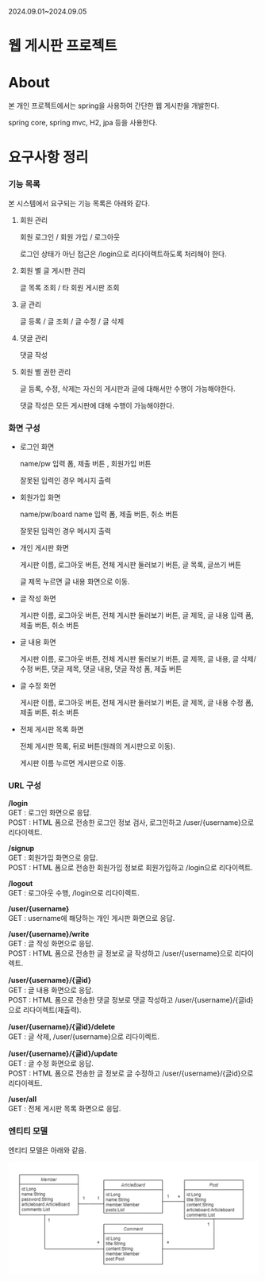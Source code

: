 2024.09.01~2024.09.05

# 웹 게시판 프로젝트

# About

본 개인 프로젝트에서는 spring을 사용하여 간단한 웹 게시판을 개발한다.

spring core, spring mvc, H2, jpa 등을 사용한다.

# 요구사항 정리

### 기능 목록

본 시스템에서 요구되는 기능 목록은 아래와 같다.

1. 회원 관리

   회원 로그인 / 회원 가입 / 로그아웃

   로그인 상태가 아닌 접근은 /login으로 리다이렉트하도록 처리해야 한다.

2. 회원 별 글 게시판 관리

   글 목록 조회 / 타 회원 게시판 조회

3. 글 관리

   글 등록 / 글 조회 / 글 수정 / 글 삭제

4. 댓글 관리

   댓글 작성

5. 회원 별 권한 관리

   글 등록, 수정, 삭제는 자신의 게시판과 글에 대해서만 수행이 가능해야한다.

   댓글 작성은 모든 게시판에 대해 수행이 가능해야한다.

### 화면 구성

- 로그인 화면

  name/pw 입력 폼, 제출 버튼 , 회원가입 버튼

  잘못된 입력인 경우 메시지 출력

- 회원가입 화면

  name/pw/board name 입력 폼, 제출 버튼, 취소 버튼

  잘못된 입력인 경우 메시지 출력

- 개인 게시판 화면

  게시판 이름, 로그아웃 버튼, 전체 게시판 둘러보기 버튼, 글 목록, 글쓰기 버튼

  글 제목 누르면 글 내용 화면으로 이동.

- 글 작성 화면

  게시판 이름, 로그아웃 버튼, 전체 게시판 둘러보기 버튼, 글 제목, 글 내용 입력 폼, 제출 버튼, 취소 버튼

- 글 내용 화면

  게시판 이름, 로그아웃 버튼, 전체 게시판 둘러보기 버튼, 글 제목, 글 내용,
  글 삭제/수정 버튼, 댓글 제목, 댓글 내용, 댓글 작성 폼, 제출 버튼

- 글 수정 화면

  게시판 이름, 로그아웃 버튼, 전체 게시판 둘러보기 버튼, 글 제목, 글 내용 수정 폼, 제출 버튼, 취소 버튼

- 전체 게시판 목록 화면

  전체 게시판 목록, 뒤로 버튼(원래의 게시판으로 이동).

  게시판 이름 누르면 게시판으로 이동.

### URL 구성

**/login**<br>
GET : 로그인 화면으로 응답.<br>
POST : HTML 폼으로 전송한 로그인 정보 검사, 로그인하고 /user/{username}으로 리다이렉트.

**/signup**<br>
GET : 회원가입 화면으로 응답.<br>
POST : HTML 폼으로 전송한 회원가입 정보로 회원가입하고 /login으로 리다이렉트.

**/logout**<br>
GET : 로그아웃 수행, /login으로 리다이렉트.

**/user/{username}**<br>
GET : username에 해당하는 개인 게시판 화면으로 응답.

**/user/{username}/write**<br>
GET : 글 작성 화면으로 응답.<br>
POST : HTML 폼으로 전송한 글 정보로 글 작성하고 /user/{username}으로 리다이렉트.

**/user/{username}/{글id}**<br>
GET : 글 내용 화면으로 응답.<br>
POST : HTML 폼으로 전송한 댓글 정보로 댓글 작성하고 /user/{username}/{글id}으로 리다이렉트(재출력).

**/user/{username}/{글id}/delete**<br>
GET : 글 삭제, /user/{username}으로 리다이렉트.

**/user/{username}/{글id}/update**<br>
GET : 글 수정 화면으로 응답.<br>
POST : HTML 폼으로 전송한 글 정보로 글 수정하고 /user/{username}/{글id}으로 리다이렉트.

**/user/all**<br>
GET : 전체 게시판 목록 화면으로 응답.

### 엔티티 모델

엔티티 모델은 아래와 같음.

![entityDiagram.png](./entityDiagram.png)

